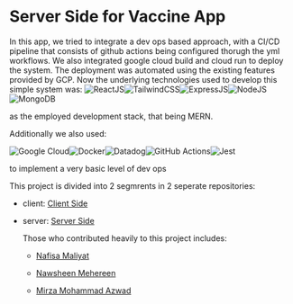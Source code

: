 # Server Side for Vaccine App

In this app, we tried to integrate a dev ops based approach, with a CI/CD pipeline that consists of github actions being configured thorugh the yml workflows. We also integrated google cloud build 
and cloud run to deploy the system. The deployment was automated using the existing features provided by GCP. Now the underlying technologies used to develop this simple
system was:
![ReactJS](https://img.shields.io/badge/React-20232A?style=for-the-badge&logo=react&logoColor=61DAFB)![TailwindCSS](	https://img.shields.io/badge/Tailwind_CSS-38B2AC?style=for-the-badge&logo=tailwind-css&logoColor=white)![ExpressJS](https://img.shields.io/badge/Express.js-404D59?style=for-the-badge)![NodeJS](https://img.shields.io/badge/Node.js-43853D?style=for-the-badge&logo=node.js&logoColor=white)![MongoDB](https://img.shields.io/badge/MongoDB-4EA94B?style=for-the-badge&logo=mongodb&logoColor=white)

as the employed development stack, that being MERN.

Additionally we also used:



![Google Cloud](https://img.shields.io/badge/Google_Cloud-4285F4?style=for-the-badge&logo=google-cloud&logoColor=white)![Docker](https://img.shields.io/badge/docker-%230db7ed.svg?style=for-the-badge&logo=docker&logoColor=white)![Datadog](https://img.shields.io/badge/datadog-%23632CA6.svg?style=for-the-badge&logo=datadog&logoColor=white)![GitHub Actions](https://img.shields.io/badge/github%20actions-%232671E5.svg?style=for-the-badge&logo=githubactions&logoColor=white)![Jest](https://img.shields.io/badge/Jest-323330?style=for-the-badge&logo=Jest&logoColor=white)

to implement a very basic level of dev ops

This project is divided into 2 segmrents in 2 seperate repositories:

- client: [Client Side](https://github.com/NafisaMaliyat-iut/vaccine-app-client)
- server: [Server Side](https://github.com/mirzaazwad/vaccine-app-server)


  Those who contributed heavily to this project includes:
  - [Nafisa Maliyat](https://github.com/NafisaMaliyat-iut)

  - [Nawsheen Mehereen](https://www.linkedin.com/in/nawsheenmehereen/)

  - [Mirza Mohammad Azwad](https://www.linkedin.com/in/mirza-mohammad-azwad-b5239b1a4/)
